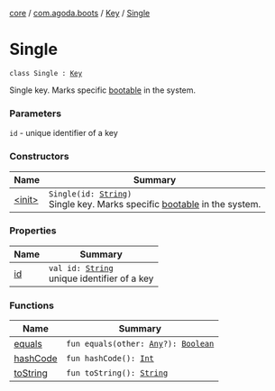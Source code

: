 [core](../../../index.md) / [com.agoda.boots](../../index.md) / [Key](../index.md) / [Single](./index.md)

# Single

`class Single : `[`Key`](../index.md)

Single key. Marks specific [bootable](../../-bootable/index.md) in the system.

### Parameters

`id` - unique identifier of a key

### Constructors

| Name | Summary |
|---|---|
| [&lt;init&gt;](-init-.md) | `Single(id: `[`String`](https://kotlinlang.org/api/latest/jvm/stdlib/kotlin/-string/index.html)`)`<br>Single key. Marks specific [bootable](../../-bootable/index.md) in the system. |

### Properties

| Name | Summary |
|---|---|
| [id](id.md) | `val id: `[`String`](https://kotlinlang.org/api/latest/jvm/stdlib/kotlin/-string/index.html)<br>unique identifier of a key |

### Functions

| Name | Summary |
|---|---|
| [equals](equals.md) | `fun equals(other: `[`Any`](https://kotlinlang.org/api/latest/jvm/stdlib/kotlin/-any/index.html)`?): `[`Boolean`](https://kotlinlang.org/api/latest/jvm/stdlib/kotlin/-boolean/index.html) |
| [hashCode](hash-code.md) | `fun hashCode(): `[`Int`](https://kotlinlang.org/api/latest/jvm/stdlib/kotlin/-int/index.html) |
| [toString](to-string.md) | `fun toString(): `[`String`](https://kotlinlang.org/api/latest/jvm/stdlib/kotlin/-string/index.html) |

